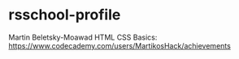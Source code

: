# rsschool-profile

Martin Beletsky-Moawad
HTML CSS Basics: https://www.codecademy.com/users/MartikosHack/achievements
